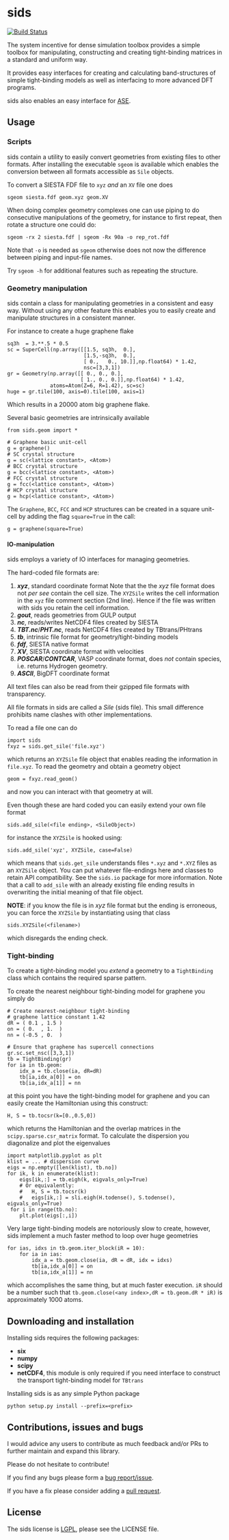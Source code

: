 # sids #

[![Build Status](https://travis-ci.org/zerothi/sids.svg?branch=master)](https://travis-ci.org/zerothi/sids)

The system incentive for dense simulation toolbox provides a simple
toolbox for manipulating, constructing and creating tight-binding matrices 
in a standard and uniform way.

It provides easy interfaces for creating and calculating band-structures of
simple tight-binding models as well as interfacing to more advanced DFT
programs.

sids also enables an easy interface for [ASE][ase].

## Usage ##

### Scripts ###

sids contain a utility to easily convert geometries from existing files
to other formats. After installing the executable `sgeom` is available which
enables the conversion between all formats accessible as `Sile` objects.

To convert a SIESTA FDF file to `xyz` _and_ an `XV` file one does

    sgeom siesta.fdf geom.xyz geom.XV

When doing complex geometry complexes one can use piping to do consecutive
manipulations of the geometry, for instance to first repeat, then rotate
a structure one could do:

    sgeom -rx 2 siesta.fdf | sgeom -Rx 90a -o rep_rot.fdf

Note that `-o` is needed as `sgeom` otherwise does not now the difference
between piping and input-file names.

Try `sgeom -h` for additional features such as repeating the structure.


### Geometry manipulation ###

sids contain a class for manipulating geometries in a consistent and easy
way. Without using any other feature this enables you to easily create and
manipulate structures in a consistent manner. 

For instance to create a huge graphene flake

    sq3h  = 3.**.5 * 0.5
    sc = SuperCell(np.array([[1.5, sq3h,  0.],
                             [1.5,-sq3h,  0.],
                             [ 0.,   0., 10.]],np.float64) * 1.42,
                             nsc=[3,3,1])
    gr = Geometry(np.array([[ 0., 0., 0.],
                            [ 1., 0., 0.]],np.float64) * 1.42,
                  atoms=Atom(Z=6, R=1.42), sc=sc)
    huge = gr.tile(100, axis=0).tile(100, axis=1)

Which results in a 20000 atom big graphene flake.

Several basic geometries are intrinsically available

    from sids.geom import *

    # Graphene basic unit-cell
    g = graphene()
    # SC crystal structure
    g = sc(<lattice constant>, <Atom>)
    # BCC crystal structure
    g = bcc(<lattice constant>, <Atom>)
    # FCC crystal structure
    g = fcc(<lattice constant>, <Atom>)
    # HCP crystal structure
    g = hcp(<lattice constant>, <Atom>)

The `Graphene`, `BCC`, `FCC` and `HCP` structures can be created in
a square unit-cell by adding the flag `square=True` in the call:

    g = graphene(square=True)

#### IO-manipulation ####

sids employs a variety of IO interfaces for managing geometries.

The hard-coded file formats are:

1. ___xyz___, standard coordinate format
 Note that the the _xyz_ file format does not _per see_ contain the cell size.
 The `XYZSile` writes the cell information in the `xyz` file comment section (2nd line). Hence if the file was written with sids you retain the cell information.
2. ___gout___, reads geometries from GULP output
3. ___nc___, reads/writes NetCDF4 files created by SIESTA
4. ___TBT.nc___/___PHT.nc___, reads NetCDF4 files created by TBtrans/PHtrans
5. ___tb___, intrinsic file format for geometry/tight-binding models
6. ___fdf___, SIESTA native format
7. ___XV___, SIESTA coordinate format with velocities
8. ___POSCAR___/___CONTCAR___, VASP coordinate format, does _not_ contain species, i.e. returns Hydrogen geometry.
9. ___ASCII___, BigDFT coordinate format


All text files can also be read from their gzipped file formats with transparency.

All file formats in sids are called a _Sile_ (sids file). This small difference
prohibits name clashes with other implementations.

To read a file one can do

    import sids
    fxyz = sids.get_sile('file.xyz')

which returns an `XYZSile` file object that enables reading the information in
`file.xyz`. To read the geometry and obtain a geometry object

    geom = fxyz.read_geom()

and now you can interact with that geometry at will. 

Even though these are hard coded you can easily extend your own file format

    sids.add_sile(<file ending>, <SileObject>)

for instance the `XYZSile` is hooked using:

    sids.add_sile('xyz', XYZSile, case=False)

which means that `sids.get_sile` understands files `*.xyz` and `*.XYZ` files as
an `XYZSile` object. You can put whatever file-endings here and classes to retain API
compatibility. See the `sids.io` package for more information. Note that a call to
`add_sile` with an already existing file ending results in overwriting the initial
meaning of that file object.

__NOTE__: if you know the file is in _xyz_ file format but the ending is erroneous, you can force the `XYZSile` by instantiating using that class

    sids.XYZSile(<filename>)

which disregards the ending check. 

### Tight-binding ###

To create a tight-binding model you _extend_ a geometry to a `TightBinding` class which
contains the required sparse pattern.

To create the nearest neighbour tight-binding model for graphene you simply do

    # Create nearest-neighbour tight-binding
    # graphene lattice constant 1.42
    dR = ( 0.1 , 1.5 )
    on = ( 0.  , 1.  )
    nn = (-0.5 , 0.  )

    # Ensure that graphene has supercell connections
    gr.sc.set_nsc([3,3,1])
    tb = TightBinding(gr)
    for ia in tb.geom:
        idx_a = tb.close(ia, dR=dR)
        tb[ia,idx_a[0]] = on
        tb[ia,idx_a[1]] = nn

at this point you have the tight-binding model for graphene and you can easily create
the Hamiltonian using this construct:

    H, S = tb.tocsr(k=[0.,0.5,0])

which returns the Hamiltonian and the overlap matrices in the `scipy.sparse.csr_matrix`
format. To calculate the dispersion you diagonalize and plot the eigenvalues

    import matplotlib.pyplot as plt
    klist = ... # dispersion curve
    eigs = np.empty([len(klist), tb.no])
    for ik, k in enumerate(klist):
        eigs[ik,:] = tb.eigh(k, eigvals_only=True)
        # Or equivalently:
        #   H, S = tb.tocsr(k)
        #   eigs[ik,:] = sli.eigh(H.todense(), S.todense(), eigvals_only=True)
     for i in range(tb.no):
        plt.plot(eigs[:,i])

Very large tight-binding models are notoriously slow to create, however, sids
implement a much faster method to loop over huge geometries

    for ias, idxs in tb.geom.iter_block(iR = 10):
        for ia in ias:
	        idx_a = tb.geom.close(ia, dR = dR, idx = idxs)
	        tb[ia,idx_a[0]] = on
            tb[ia,idx_a[1]] = nn

which accomplishes the same thing, but at much faster execution. `iR` should be a
number such that `tb.geom.close(<any index>,dR = tb.geom.dR * iR)` is approximately
1000 atoms.


## Downloading and installation ##

Installing sids requires the following packages:

   - __six__
   - __numpy__
   - __scipy__
   - __netCDF4__, this module is only required if you need interface to construct
    the transport tight-binding model for `TBtrans`

Installing sids is as any simple Python package

    python setup.py install --prefix=<prefix>


## Contributions, issues and bugs ##

I would advice any users to contribute as much feedback and/or PRs to further
maintain and expand this library.

Please do not hesitate to contribute!

If you find any bugs please form a [bug report/issue][issue].

If you have a fix please consider adding a [pull request][pr].

## License ##

The sids license is [LGPL][lgpl], please see the LICENSE file.


<!---
Links to external and internal sites.
-->
[sids@git]: https://github.com/zerothi/sids
[sids-doc]: http://github.com/zerothi/sids
[issue]: https://github.com/zerothi/sids/issues
[pr]: https://github.com/zerothi/sids/pulls
[lgpl]: http://www.gnu.org/licenses/lgpl.html
[ase]: https://wiki.fysik.dtu.dk/ase/

<!---
Local variables for emacs to turn on flyspell-mode
% Local Variables:
%   mode: flyspell
%   tab-width: 4
%   indent-tabs-mode: nil
% End:
-->

